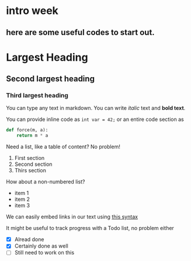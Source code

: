 # intro week 
## here are some useful codes to start out. 

# Largest Heading
## Second largest heading
### Third largest heading

You can type any text in markdown. You can write *italic* text and **bold text**.

You can provide inline code as `int var = 42;` or an entire code section as

```python
def force(m, a):
    return m * a
```

Need a list, like a table of content? No problem!

1. First section
2. Second section
3. Thirs section

How about a non-numbered list?

- item 1
- item 2
- item 3

We can easily embed links in our text using [this syntax](https://www.google.com)

It might be useful to track progress with a Todo list, no problem either

- [x] Alread done
- [x] Certainly done as well
- [ ] Still need to work on this
